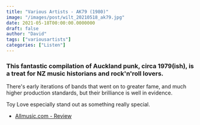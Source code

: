 ```yaml
---
title: "Various Artists - AK79 (1980)"
image: "/images/post/wilt_20210518_ak79.jpg"
date: 2021-05-18T00:00:00.0000000
draft: false
author: "David"
tags: ["variousartists"]
categories: ["Listen"]
---
```

### This fantastic compilation of Auckland punk, circa 1979(ish), is a treat for NZ music historians and rock'n'roll lovers. 

 There's early iterations of bands that went on to greater fame, and much higher production standards, but their brilliance is well in evidence.

 Toy Love especially stand out as something really special. 

-  [Allmusic.com - Review](https://www.allmusic.com/album/ak79-mw0001778354)